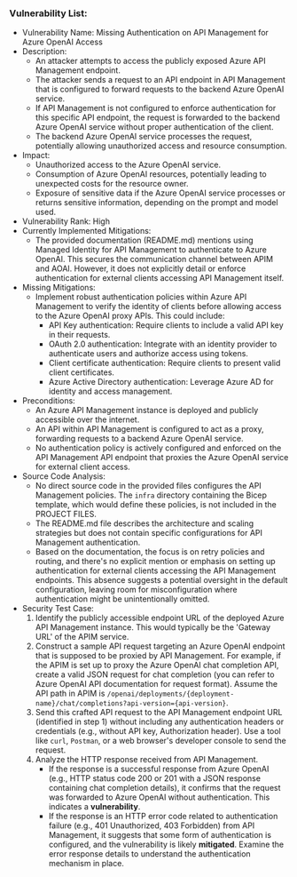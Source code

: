 ### Vulnerability List:

- Vulnerability Name: Missing Authentication on API Management for Azure OpenAI Access
- Description:
    - An attacker attempts to access the publicly exposed Azure API Management endpoint.
    - The attacker sends a request to an API endpoint in API Management that is configured to forward requests to the backend Azure OpenAI service.
    - If API Management is not configured to enforce authentication for this specific API endpoint, the request is forwarded to the backend Azure OpenAI service without proper authentication of the client.
    - The backend Azure OpenAI service processes the request, potentially allowing unauthorized access and resource consumption.
- Impact:
    - Unauthorized access to the Azure OpenAI service.
    - Consumption of Azure OpenAI resources, potentially leading to unexpected costs for the resource owner.
    - Exposure of sensitive data if the Azure OpenAI service processes or returns sensitive information, depending on the prompt and model used.
- Vulnerability Rank: High
- Currently Implemented Mitigations:
    - The provided documentation (README.md) mentions using Managed Identity for API Management to authenticate to Azure OpenAI. This secures the communication channel between APIM and AOAI. However, it does not explicitly detail or enforce authentication for external clients accessing API Management itself.
- Missing Mitigations:
    - Implement robust authentication policies within Azure API Management to verify the identity of clients before allowing access to the Azure OpenAI proxy APIs. This could include:
        - API Key authentication: Require clients to include a valid API key in their requests.
        - OAuth 2.0 authentication: Integrate with an identity provider to authenticate users and authorize access using tokens.
        - Client certificate authentication: Require clients to present valid client certificates.
        - Azure Active Directory authentication: Leverage Azure AD for identity and access management.
- Preconditions:
    - An Azure API Management instance is deployed and publicly accessible over the internet.
    - An API within API Management is configured to act as a proxy, forwarding requests to a backend Azure OpenAI service.
    - No authentication policy is actively configured and enforced on the API Management API endpoint that proxies the Azure OpenAI service for external client access.
- Source Code Analysis:
    - No direct source code in the provided files configures the API Management policies. The `infra` directory containing the Bicep template, which would define these policies, is not included in the PROJECT FILES.
    - The README.md file describes the architecture and scaling strategies but does not contain specific configurations for API Management authentication.
    - Based on the documentation, the focus is on retry policies and routing, and there's no explicit mention or emphasis on setting up authentication for external clients accessing the API Management endpoints. This absence suggests a potential oversight in the default configuration, leaving room for misconfiguration where authentication might be unintentionally omitted.
- Security Test Case:
    1. Identify the publicly accessible endpoint URL of the deployed Azure API Management instance. This would typically be the 'Gateway URL' of the APIM service.
    2. Construct a sample API request targeting an Azure OpenAI endpoint that is supposed to be proxied by API Management. For example, if the APIM is set up to proxy the Azure OpenAI chat completion API, create a valid JSON request for chat completion (you can refer to Azure OpenAI API documentation for request format). Assume the API path in APIM is `/openai/deployments/{deployment-name}/chat/completions?api-version={api-version}`.
    3. Send this crafted API request to the API Management endpoint URL (identified in step 1) without including any authentication headers or credentials (e.g., without API key, Authorization header). Use a tool like `curl`, `Postman`, or a web browser's developer console to send the request.
    4. Analyze the HTTP response received from API Management.
        - If the response is a successful response from Azure OpenAI (e.g., HTTP status code 200 or 201 with a JSON response containing chat completion details), it confirms that the request was forwarded to Azure OpenAI without authentication. This indicates a **vulnerability**.
        - If the response is an HTTP error code related to authentication failure (e.g., 401 Unauthorized, 403 Forbidden) from API Management, it suggests that some form of authentication is configured, and the vulnerability is likely **mitigated**. Examine the error response details to understand the authentication mechanism in place.
